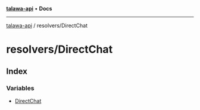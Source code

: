 [**talawa-api**](../../README.md) • **Docs**

***

[talawa-api](../../modules.md) / resolvers/DirectChat

# resolvers/DirectChat

## Index

### Variables

- [DirectChat](variables/DirectChat.md)
